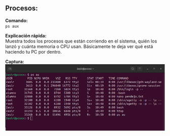 ##  Procesos:

**Comando:**  
`ps aux`

**Explicación rápida:**  
Muestra todos los procesos que están corriendo en el sistema, quién los lanzó y cuánta memoria o CPU usan. Básicamente te deja ver qué está haciendo tu PC por dentro.

**Captura:**  
![PS1](img/PS1.png)

